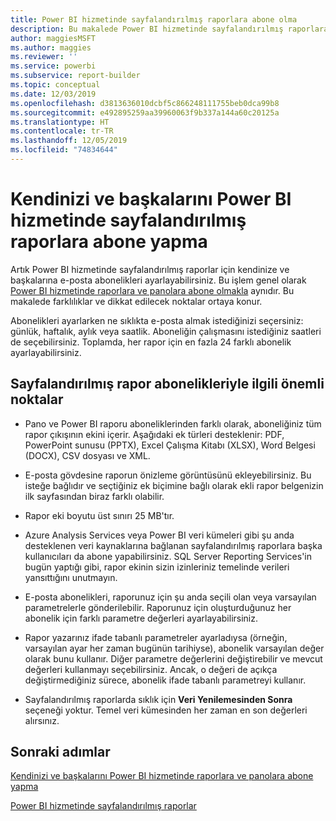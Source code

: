```yaml
---
title: Power BI hizmetinde sayfalandırılmış raporlara abone olma
description: Bu makalede Power BI hizmetinde sayfalandırılmış raporlara abone olma hakkında aklınızda tutmanız gereken noktaları öğreneceksiniz.
author: maggiesMSFT
ms.author: maggies
ms.reviewer: ''
ms.service: powerbi
ms.subservice: report-builder
ms.topic: conceptual
ms.date: 12/03/2019
ms.openlocfilehash: d3813636010dcbf5c866248111755beb0dca99b8
ms.sourcegitcommit: e492895259aa39960063f9b337a144a60c20125a
ms.translationtype: HT
ms.contentlocale: tr-TR
ms.lasthandoff: 12/05/2019
ms.locfileid: "74834644"
---
```

# <a name="subscribe-yourself-and-others-to-paginated-reports-in-the-power-bi-service"></a>Kendinizi ve başkalarını Power BI hizmetinde sayfalandırılmış raporlara abone yapma 

Artık Power BI hizmetinde sayfalandırılmış raporlar için kendinize ve başkalarına e-posta abonelikleri ayarlayabilirsiniz. Bu işlem genel olarak [Power BI hizmetinde raporlara ve panolara abone olmakla](end-user-subscribe.md) aynıdır. Bu makalede farklılıklar ve dikkat edilecek noktalar ortaya konur. 

Abonelikleri ayarlarken ne sıklıkta e-posta almak istediğinizi seçersiniz: günlük, haftalık, aylık veya saatlik. Aboneliğin çalışmasını istediğiniz saatleri de seçebilirsiniz. Toplamda, her rapor için en fazla 24 farklı abonelik ayarlayabilirsiniz. 

## <a name="considerations-for-paginated-report-subscriptions"></a>Sayfalandırılmış rapor abonelikleriyle ilgili önemli noktalar 

- Pano ve Power BI raporu aboneliklerinden farklı olarak, aboneliğiniz tüm rapor çıkışının ekini içerir.  Aşağıdaki ek türleri desteklenir: PDF, PowerPoint sunusu (PPTX), Excel Çalışma Kitabı (XLSX), Word Belgesi (DOCX), CSV dosyası ve XML.

- E-posta gövdesine raporun önizleme görüntüsünü ekleyebilirsiniz.  Bu isteğe bağlıdır ve seçtiğiniz ek biçimine bağlı olarak ekli rapor belgenizin ilk sayfasından biraz farklı olabilir. 

- Rapor eki boyutu üst sınırı 25 MB'tır. 

- Azure Analysis Services veya Power BI veri kümeleri gibi şu anda desteklenen veri kaynaklarına bağlanan sayfalandırılmış raporlara başka kullanıcıları da abone yapabilirsiniz. SQL Server Reporting Services'in bugün yaptığı gibi, rapor ekinin sizin izinleriniz temelinde verileri yansıttığını unutmayın. 

- E-posta abonelikleri, raporunuz için şu anda seçili olan veya varsayılan parametrelerle gönderilebilir.  Raporunuz için oluşturduğunuz her abonelik için farklı parametre değerleri ayarlayabilirsiniz. 

- Rapor yazarınız ifade tabanlı parametreler ayarladıysa (örneğin, varsayılan ayar her zaman bugünün tarihiyse), abonelik varsayılan değer olarak bunu kullanır. Diğer parametre değerlerini değiştirebilir ve mevcut değerleri kullanmayı seçebilirsiniz. Ancak, o değeri de açıkça değiştirmediğiniz sürece, abonelik ifade tabanlı parametreyi kullanır.

- Sayfalandırılmış raporlarda sıklık için **Veri Yenilemesinden Sonra** seçeneği yoktur. Temel veri kümesinden her zaman en son değerleri alırsınız. 

## <a name="next-steps"></a>Sonraki adımlar

[Kendinizi ve başkalarını Power BI hizmetinde raporlara ve panolara abone yapma](../service-report-subscribe.md)

[Power BI hizmetinde sayfalandırılmış raporlar](end-user-paginated-report.md)

